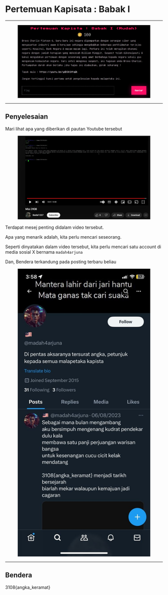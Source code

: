 # Pertemuan Kapisata : Babak I

***

<figure><img src="../../../../.gitbook/assets/image (14).png" alt=""><figcaption></figcaption></figure>

***

## Penyelesaian

Mari lihat apa yang diberikan di pautan Youtube tersebut

<figure><img src="../../../../.gitbook/assets/image (15).png" alt=""><figcaption></figcaption></figure>

Terdapat mesej penting didalam video tersebut.

Apa yang menarik adalah, kita perlu mencari seseorang.

Seperti dinyatakan dalam video tersebut, kita perlu mencari satu account di media sosial X bernama `madah4arjuna`

Dan, Bendera terkandung pada posting terbaru beliau

<figure><img src="../../../../.gitbook/assets/image (16).png" alt=""><figcaption></figcaption></figure>

***

## Bendera

3108{angka\_keramat}

